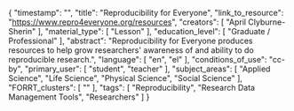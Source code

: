{
    "timestamp": "",
    "title": "Reproducibility for Everyone",
    "link_to_resource": "https://www.repro4everyone.org/resources",
    "creators": [
        "April Clyburne-Sherin"
    ],
    "material_type": [
        "Lesson"
    ],
    "education_level": [
        "Graduate / Professional"
    ],
    "abstract": "Reproducibility for Everyone produces resources to help grow researchers' awareness of and ability to do reproducible research.",
    "language": [
        "en",
        "el"
    ],
    "conditions_of_use": "cc-by",
    "primary_user": [
        "student",
        "teacher"
    ],
    "subject_areas": [
        "Applied Science",
        "Life Science",
        "Physical Science",
        "Social Science"
    ],
    "FORRT_clusters": [
        ""
    ],
    "tags": [
        "Reproducibility",
        "Research Data Management Tools",
        "Researchers"
    ]
}